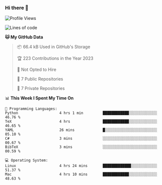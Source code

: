 ### Hi there 👋

<!--
**huayuan4396/huayuan4396** is a ✨ _special_ ✨ repository because its `README.md` (this file) appears on your GitHub profile.

Here are some ideas to get you started:

- 🔭 I’m currently working on ...
- 🌱 I’m currently learning ...
- 👯 I’m looking to collaborate on ...
- 🤔 I’m looking for help with ...
- 💬 Ask me about ...
- 📫 How to reach me: ...
- 😄 Pronouns: ...
- ⚡ Fun fact: ...
-->

<!--START_SECTION:waka-->
![Profile Views](http://img.shields.io/badge/Profile%20Views-0-blue)

![Lines of code](https://img.shields.io/badge/From%20Hello%20World%20I%27ve%20Written-225.1%20thousand%20lines%20of%20code-blue)

**🐱 My GitHub Data** 

> 📦 66.4 kB Used in GitHub's Storage 
 > 
> 🏆 223 Contributions in the Year 2023
 > 
> 🚫 Not Opted to Hire
 > 
> 📜 7 Public Repositories 
 > 
> 🔑 7 Private Repositories 
 > 
📊 **This Week I Spent My Time On** 

```text
💬 Programming Languages: 
Python                   4 hrs 1 min         ████████████░░░░░░░░░░░░░   46.76 % 
TeX                      4 hrs               ████████████░░░░░░░░░░░░░   46.65 % 
YAML                     26 mins             █░░░░░░░░░░░░░░░░░░░░░░░░   05.10 % 
C#                       3 mins              ░░░░░░░░░░░░░░░░░░░░░░░░░   00.67 % 
BibTeX                   3 mins              ░░░░░░░░░░░░░░░░░░░░░░░░░   00.59 % 

💻 Operating System: 
Linux                    4 hrs 24 mins       █████████████░░░░░░░░░░░░   51.37 % 
Mac                      4 hrs 10 mins       ████████████░░░░░░░░░░░░░   48.63 % 
```


<!--END_SECTION:waka-->
